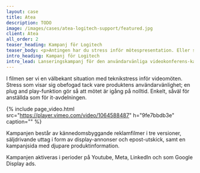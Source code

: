 ```yaml
---
layout: case
title: Atea
description: TODO
image: /images/cases/atea-logitech-support/featured.jpg
client: Atea
all_order: 2
teaser_heading: Kampanj för Logitech 
teaser_body: <p>Antingen har du stress inför mötespresentation. Eller så har du Logitech.</p>
intro_heading: Kampanj för Logitech
intro_lead: Lanseringskampanj för den användarvänliga videokonferens-kameran Logitech MeetUp 2, tillsammans med Atea.
---
```


I filmen ser vi en välbekant situation med teknikstress inför videomöten. Stress som visar sig obefogad tack vare produktens användarvänlighet; en plug and play-funktion gör så att mötet är igång på nolltid. Enkelt, såväl för anställda som för it-avdelningen.

{%
  include page_video.html
  src="https://player.vimeo.com/video/1064588487"
  h="9fe7bbdb3e"
  caption=""
%}

Kampanjen består av kännedomsbyggande reklamfilmer i tre versioner, säljdrivande uttag i form av display-annonser och epost-utskick, samt en kampanjsida med djupare produktinformation. 

Kampanjen aktiveras i perioder på Youtube, Meta, LinkedIn och som Google Display ads.

